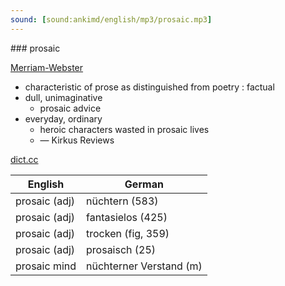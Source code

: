 ```yaml
---
sound: [sound:ankimd/english/mp3/prosaic.mp3]
---
```


\### prosaic

[Merriam-Webster](https://www.merriam-webster.com/dictionary/prosaic)

- characteristic of prose as distinguished from poetry : factual
- dull, unimaginative
    - prosaic advice
- everyday, ordinary
    - heroic characters wasted in prosaic lives
    - — Kirkus Reviews

[dict.cc](https://www.dict.cc/prosaic)

| English        | German       |
| -------------- | ------------ |
| prosaic (adj) | nüchtern (583) |
| prosaic (adj) | fantasielos (425) |
| prosaic (adj) | trocken (fig, 359) |
| prosaic (adj) | prosaisch (25) |
| prosaic mind | nüchterner Verstand (m) |
